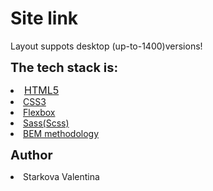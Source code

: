 # Site link

<span align="center" >Layout suppots desktop (up-to-1400)versions!</span>

<lu style="font-size:20px" ><b>The tech stack is:</b>

<li style="font-size:16px" ><a href="https://en.wikipedia.org/wiki/HTML5" target="blank">HTML5</a></li>
<li ><a href="https://en.wikipedia.org/wiki/CSS"target="blank">CSS3</a></li>
<li ><a href="https://en.wikipedia.org/wiki/CSS_Flexible_Box_Layout" target="blank">Flexbox</a></li>
<li ><a href="https://sass-lang.com/" target="blank">Sass(Scss)</a></li>
<li ><a href="https://en.bem.info/methodology/" target="blank">BEM methodology</a></li>
</lu>

<lu  style="font-size:20px" padding-top="10px" ><b>Author</b></lu>

<li>Starkova Valentina</li>
